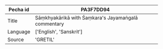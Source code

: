|Pecha id | PA3F7DD94
| --- | --- 
|Title | Sāṃkhyakārikā with Śaṃkara's Jayamaṅgalā commentary 
|Language | ['English', 'Sanskrit']
|Source | 'GRETIL'